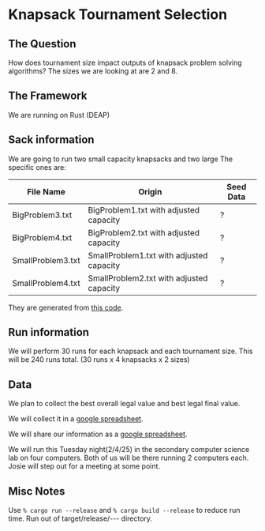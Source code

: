 # Knapsack Tournament Selection

## The Question

How does tournament size impact outputs of knapsack problem solving algorithms?
The sizes we are looking at are 2 and 8.

## The Framework

We are running on Rust (DEAP)

## Sack information

We are going to run two small capacity knapsacks and two large
The specific ones are:

File Name | Origin | Seed Data
----------|--------|-----------
BigProblem3.txt | BigProblem1.txt with adjusted capacity | ?
BigProblem4.txt | BigProblem2.txt with adjusted capacity | ?
SmallProblem3.txt | SmallProblem1.txt with adjusted capacity | ?
SmallProblem4.txt | SmallProblem2.txt with adjusted capacity | ?

They are generated from [this code](https://github.com/JorikJooken/knapsackProblemInstances/tree/master).

## Run information

We will perform 30 runs for each knapsack and each tournament size.
This will be 240 runs total. (30 runs x 4 knapsacks x 2 sizes)

## Data

We plan to collect the best overall legal value and best legal final value.

We will collect it in a [google spreadsheet](https://docs.google.com/spreadsheets/d/1-jJcc_ciIstQLY3AB9haknGzVyXA9n3BpGcqxdgunGY/edit?usp=sharing).

We will share our information as a [google spreadsheet](https://docs.google.com/spreadsheets/d/1-jJcc_ciIstQLY3AB9haknGzVyXA9n3BpGcqxdgunGY/edit?usp=sharing).

We will run this Tuesday night(2/4/25) in the secondary computer science lab on four computers.
Both of us will be there running 2 computers each. Josie will step out for a meeting at some point.

## Misc Notes

Use `% cargo run --release` and `% cargo build --release` to reduce run time. Run out of target/release/--- directory.
